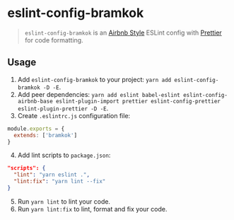 # eslint-config-bramkok

> `eslint-config-bramkok` is an [Airbnb Style](https://github.com/airbnb/javascript) ESLint config with [Prettier](https://github.com/prettier/prettier) for code formatting.

## Usage

1. Add `eslint-config-bramkok` to your project: `yarn add eslint-config-bramkok -D -E`.
2. Add peer dependencies: `yarn add eslint babel-eslint eslint-config-airbnb-base eslint-plugin-import prettier eslint-config-prettier eslint-plugin-prettier -D -E`.
3. Create `.eslintrc.js` configuration file:
```js
module.exports = {
  extends: ['bramkok']
}
```
4. Add lint scripts to `package.json`:
```json
"scripts": {
  "lint": "yarn eslint .",
  "lint:fix": "yarn lint --fix"
}
```
5. Run `yarn lint` to lint your code.
6. Run `yarn lint:fix` to lint, format and fix your code.
